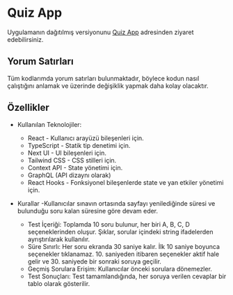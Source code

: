# Quiz App
 
Uygulamanın dağıtılmış versiyonunu [Quiz App](https://quiz-app-three-woad-95.vercel.app)  adresinden ziyaret edebilirsiniz.
## Yorum Satırları
  Tüm kodlarımda yorum satırları bulunmaktadır, böylece kodun nasıl çalıştığını anlamak ve üzerinde değişiklik yapmak daha kolay olacaktır.
## Özellikler
- Kullanılan Teknolojiler:
  - React - Kullanıcı arayüzü bileşenleri için.
  - TypeScript - Statik tip denetimi için.
  - Next UI - UI bileşenleri için.
  - Tailwind CSS - CSS stilleri için.
  - Context API - State yönetimi için.
  - GraphQL (API dizaynı olarak)
  - React Hooks - Fonksiyonel bileşenlerde state ve yan etkiler yönetimi için.

- Kurallar
    -Kullanıcılar sınavın ortasında sayfayı yenilediğinde süresi ve bulunduğu soru kalan süresine göre devam eder.   
   - Test İçeriği: Toplamda 10 soru bulunur, her biri A, B, C, D seçeneklerinden oluşur. Şıklar, sorular içindeki string ifadelerden ayrıştırılarak kullanılır.
    - Süre Sınırlı: Her soru ekranda 30 saniye kalır. İlk 10 saniye boyunca seçenekler tıklanamaz. 10. saniyeden itibaren seçenekler aktif hale gelir ve 30. saniyede bir sonraki soruya     geçilir.
   - Geçmiş Sorulara Erişim: Kullanıcılar önceki sorulara dönemezler.
   - Test Sonuçları: Test tamamlandığında, her soruya verilen cevaplar bir tablo olarak gösterilir.

  
  
